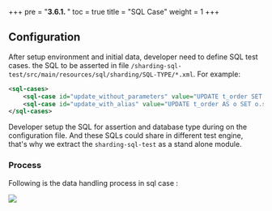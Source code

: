+++
pre = "<b>3.6.1. </b>"
toc = true
title = "SQL Case"
weight = 1
+++

## Configuration

After setup environment and initial data, developer need to define SQL test cases.
the SQL to be asserted in file `/sharding-sql-test/src/main/resources/sql/sharding/SQL-TYPE/*.xml`. For example: 

```xml
<sql-cases>
    <sql-case id="update_without_parameters" value="UPDATE t_order SET status = 'update' WHERE order_id = 1000 AND user_id = 10" />
    <sql-case id="update_with_alias" value="UPDATE t_order AS o SET o.status = ? WHERE o.order_id = ? AND o.user_id = ?" db-types="MySQL,H2" />
</sql-cases>
```

Developer setup the SQL for assertion and database type during on the configuration file. And these SQLs could share in different test engine, that's why we extract the `sharding-sql-test` as a stand alone module.

### Process

Following is the data handling process in sql case :

![](https://raw.githubusercontent.com/taojintianxia/incubator-shardingsphere-doc/master/community/static/image/sql-case.jpg)
